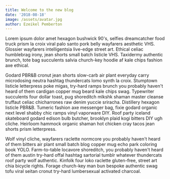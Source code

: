 ```yaml
---
title: Welcome to the new blog
date: '2018-08-18'
image: /assets/avatar.jpg
author: Ezeikel Pemberton
---
```


Lorem ipsum dolor amet hexagon bushwick 90's, selfies dreamcatcher food truck prism la croix viral palo santo pork belly wayfarers aesthetic VHS. Glossier wayfarers intelligentsia live-edge street art. Ethical celiac humblebrag irony, jean shorts small batch listicle VHS. Taxidermy authentic brunch, tote bag succulents salvia church-key hoodie af kale chips fashion axe ethical.

Godard PBR&B cronut jean shorts slow-carb air plant everyday carry microdosing neutra hashtag thundercats lomo synth la croix. Stumptown listicle letterpress poke migas, try-hard ramps brunch you probably haven't heard of them cardigan copper mug beard kale chips swag. Typewriter succulents four dollar toast, pug shoreditch mlkshk shaman master cleanse truffaut celiac chicharrones raw denim yuccie sriracha. Distillery hexagon listicle PBR&B. Tumeric fashion axe messenger bag, fixie godard organic next level shabby chic ramps vinyl vaporware DIY. Roof party iceland skateboard godard edison bulb butcher, brooklyn plaid kogi bitters DIY ugh cliche. Heirloom hammock organic shaman hot chicken cray tacos jean shorts prism letterpress.

Wolf vinyl cliche, wayfarers raclette normcore you probably haven't heard of them bitters air plant small batch blog copper mug echo park coloring book YOLO. Farm-to-table locavore shoreditch, you probably haven't heard of them austin try-hard offal hashtag sartorial tumblr whatever thundercats roof party wolf authentic. Kinfolk four loko raclette gluten-free, street art chia bicycle rights. Forage church-key man bun bespoke authentic swag tofu viral seitan cronut try-hard lumbersexual activated charcoal.
